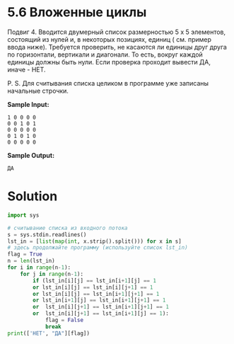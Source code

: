 # 5.6 Вложенные циклы

Подвиг 4. Вводится двумерный список размерностью 5 х 5 элементов, состоящий из нулей и, в некоторых позициях, единиц (
см. пример ввода ниже). Требуется проверить, не касаются ли единицы друг друга по горизонтали, вертикали и диагонали. То
есть, вокруг каждой единицы должны быть нули. Если проверка проходит вывести ДА, иначе - НЕТ.

P. S. Для считывания списка целиком в программе уже записаны начальные строчки.

**Sample Input:**

```
1 0 0 0 0
0 0 1 0 1
0 0 0 0 0
0 1 0 1 0
0 0 0 0 0
```

**Sample Output:**

```
ДА
```

# Solution

```python
import sys

# считывание списка из входного потока
s = sys.stdin.readlines()
lst_in = [list(map(int, x.strip().split())) for x in s]
# здесь продолжайте программу (используйте список lst_in)
flag = True
n = len(lst_in)
for i in range(n-1):
    for j in range(n-1):
        if (lst_in[i][j] == lst_in[i+1][j] == 1 
        or lst_in[i][j] == lst_in[i][j+1] == 1 
        or lst_in[i][j] == lst_in[i+1][j+1] == 1 
        or lst_in[i+1][j] == lst_in[i+1][j+1] == 1 
        or  lst_in[i][j+1] == lst_in[i+1][j+1] == 1  
        or  lst_in[i][j+1] == lst_in[i+1][j] == 1):
            flag = False
            break
print(['НЕТ', "ДА"][flag])
```